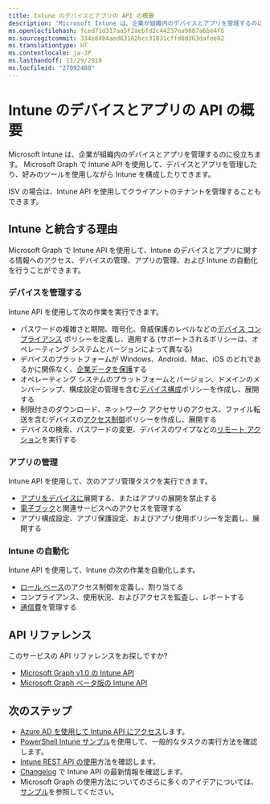 ```yaml
---
title: Intune のデバイスとアプリの API の概要
description: 'Microsoft Intune は、企業が組織内のデバイスとアプリを管理するのに役立ちます。 Microsoft Graph で Intune API を使用して、デバイスとアプリを管理したり、好みのツールを使用しながら Intune を構成したりできます。 '
ms.openlocfilehash: fced71d317aa5f2aebfd2c44237ea9087a6be4f6
ms.sourcegitcommit: 334e84b4aed63162bcc31831cffd6d363dafee02
ms.translationtype: HT
ms.contentlocale: ja-JP
ms.lasthandoff: 11/29/2018
ms.locfileid: "27092488"
---
```

# <a name="intune-devices-and-apps-api-overview"></a>Intune のデバイスとアプリの API の概要

Microsoft Intune は、企業が組織内のデバイスとアプリを管理するのに役立ちます。 Microsoft Graph で Intune API を使用して、デバイスとアプリを管理したり、好みのツールを使用しながら Intune を構成したりできます。 

ISV の場合は、Intune API を使用してクライアントのテナントを管理することもできます。

## <a name="why-integrate-with-intune"></a>Intune と統合する理由

Microsoft Graph で Intune API を使用して、Intune のデバイスとアプリに関する情報へのアクセス、デバイスの管理、アプリの管理、および Intune の自動化を行うことができます。

### <a name="manage-devices"></a>デバイスを管理する

Intune API を使用して次の作業を実行できます。

- パスワードの複雑さと期間、暗号化、脅威保護のレベルなどの[デバイス コンプライアンス](/graph/api/resources/intune-deviceconfig-devicecomplianceactionitem?view=graph-rest-1.0) ポリシーを定義し、適用する   (サポートされるポリシーは、オペレーティング システムとバージョンによって異なる)
- デバイスのプラットフォームが Windows、Android、Mac、iOS のどれであるかに関係なく、[企業データを保護](/graph/api/resources/intune-mam-windowsinformationprotectionpolicy?view=graph-rest-1.0)する
- オペレーティング システムのプラットフォームとバージョン、ドメインのメンバーシップ、構成設定の管理を含む[デバイス構成](/graph/api/resources/intune-deviceconfig-deviceconfiguration?view=graph-rest-1.0)ポリシーを作成し、展開する
- 制限付きのダウンロード、ネットワーク アクセサリのアクセス、ファイル転送を含むデバイスの[アクセス制御](/graph/api/resources/intune-onboarding-onpremisesconditionalaccesssettings?view=graph-rest-1.0)ポリシーを作成し、展開する
- デバイスの検索、パスワードの変更、デバイスのワイプなどの[リモート アクション](/graph/api/resources/intune-devices-manageddevice?view=graph-rest-1.0)を実行する

### <a name="manage-apps"></a>アプリの管理 

Intune API を使用して、次のアプリ管理タスクを実行できます。

- [アプリをデバイスに](/graph/api/resources/intune-apps-mobileapp?view=graph-rest-1.0)展開する、またはアプリの展開を禁止する
- [電子ブック](/graph/api/resources/intune-books-ebookinstallsummary?view=graph-rest-1.0)と関連サービスへのアクセスを管理する
- アプリ構成設定、アプリ保護設定、およびアプリ使用ポリシーを定義し、展開する

### <a name="automate-intune"></a>Intune の自動化

Intune API を使用して、Intune の次の作業を自動化します。

- [ロール ベース](/graph/api/resources/intune-rbac-conceptual?view=graph-rest-1.0)のアクセス制御を定義し、割り当てる
- コンプライアンス、使用状況、およびアクセスを監査し、レポートする
- [通信費](/graph/api/resources/intune-tem-conceptual?view=graph-rest-1.0)を管理する

## <a name="api-reference"></a>API リファレンス
このサービスの API リファレンスをお探しですか?

- [Microsoft Graph v1.0 の Intune API](/graph/api/resources/intune-graph-overview?view=graph-rest-1.0)
- [Microsoft Graph ベータ版の Intune API](/graph/api/resources/intune-graph-overview?view=graph-rest-beta)

## <a name="next-steps"></a>次のステップ

- [Azure AD を使用して Intune API にアクセス](https://docs.microsoft.com/intune/intune-graph-apis)します。
- [PowerShell Intune サンプル](https://github.com/microsoftgraph/powershell-intune-samples)を使用して、一般的なタスクの実行方法を確認します。
- [Intune REST API の使用](/graph/api/resources/intune-graph-overview?view=graph-rest-1.0)方法を確認します。
- [Changelog](changelog.md) で Intune API の最新情報を確認します。
- Microsoft Graph の使用方法についてのさらに多くのアイデアについては、[サンプル](https://developer.microsoft.com/graph/graph/examples)を参照してください。
